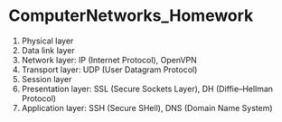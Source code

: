 # ComputerNetworks_Homework
1. Physical layer
2. Data link layer
3. Network layer: IP (Internet Protocol), OpenVPN
4. Transport layer: UDP (User Datagram Protocol)
5. Session layer
6. Presentation layer: SSL (Secure Sockets Layer), DH (Diffie–Hellman Protocol)
7. Application layer: SSH (Secure SHell), DNS (Domain Name System)
